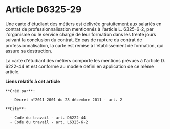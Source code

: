 # Article D6325-29

Une carte d'étudiant des métiers est délivrée gratuitement aux salariés en contrat de professionnalisation mentionnés à
l'article L. 6325-6-2, par l'organisme ou le service chargé de leur formation dans les trente jours suivant la conclusion du
contrat. En cas de rupture du contrat de professionnalisation, la carte est remise à l'établissement de formation, qui assure
sa destruction. 

La carte d'étudiant des métiers comporte les mentions prévues à l'article D. 6222-44 et est conforme au modèle défini en
application de ce même article.

**Liens relatifs à cet article**

	**Créé par**:

	  - Décret n°2011-2001 du 28 décembre 2011 - art. 2

	**Cite**:

	  - Code du travail - art. D6222-44
	  - Code du travail - art. L6325-6-2
